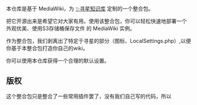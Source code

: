 本仓库是基于 MediaWiki，为 [✨寻星知识库](https://www.seekstar.org) 定制的一个整合包。

把它开源出来是希望它对大家有用。使用该整合包，你可以轻松快速地部署一个 外观优美、使用S3存储桶保存文件 的 MediaWiki 实例。

作为整合包，我们剥离出了特定于寻星的部分（图标、LocalSettings.php）,以便你基于本整合包打造你自己的wiki。

你可以使用本仓库获得一个合理的默认设置。

## 版权

这个整合包只是整合了一些常用插件罢了，没有我们自己写的代码，所以